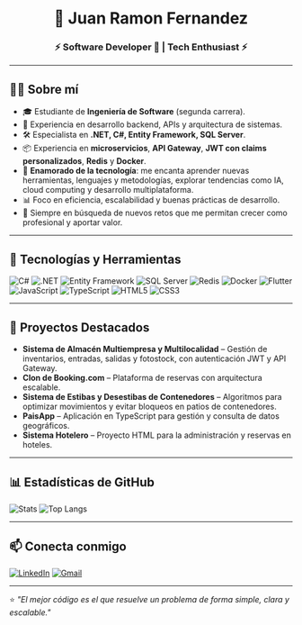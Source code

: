 <h1 align="center">🚀 Juan Ramon Fernandez</h1>
<h3 align="center">⚡ Software Developer 👾 | Tech Enthusiast ⚡</h3>

---

## 🧑‍💻 Sobre mí
- 🎓 Estudiante de **Ingeniería de Software** (segunda carrera).
- 💼 Experiencia en desarrollo backend, APIs y arquitectura de sistemas.
- 🛠 Especialista en **.NET, C#, Entity Framework, SQL Server**.
- 📦 Experiencia en **microservicios**, **API Gateway**, **JWT con claims personalizados**, **Redis** y **Docker**.
- 🤖 **Enamorado de la tecnología**: me encanta aprender nuevas herramientas, lenguajes y metodologías, explorar tendencias como IA, cloud computing y desarrollo multiplataforma.
- 📊 Foco en eficiencia, escalabilidad y buenas prácticas de desarrollo.
- 🌱 Siempre en búsqueda de nuevos retos que me permitan crecer como profesional y aportar valor.

---

## 🚀 Tecnologías y Herramientas
![C#](https://img.shields.io/badge/-C%23-239120?style=flat&logo=csharp&logoColor=white)
![.NET](https://img.shields.io/badge/-.NET-512BD4?style=flat&logo=dotnet&logoColor=white)
![Entity Framework](https://img.shields.io/badge/-Entity%20Framework-6DB33F?style=flat)
![SQL Server](https://img.shields.io/badge/-SQL%20Server-CC2927?style=flat&logo=microsoftsqlserver&logoColor=white)
![Redis](https://img.shields.io/badge/-Redis-DC382D?style=flat&logo=redis&logoColor=white)
![Docker](https://img.shields.io/badge/-Docker-2496ED?style=flat&logo=docker&logoColor=white)
![Flutter](https://img.shields.io/badge/-Flutter-02569B?style=flat&logo=flutter&logoColor=white)
![JavaScript](https://img.shields.io/badge/-JavaScript-F7DF1E?style=flat&logo=javascript&logoColor=black)
![TypeScript](https://img.shields.io/badge/-TypeScript-3178C6?style=flat&logo=typescript&logoColor=white)
![HTML5](https://img.shields.io/badge/-HTML5-E34F26?style=flat&logo=html5&logoColor=white)
![CSS3](https://img.shields.io/badge/-CSS3-1572B6?style=flat&logo=css3&logoColor=white)

---

## 📌 Proyectos Destacados
- **Sistema de Almacén Multiempresa y Multilocalidad** – Gestión de inventarios, entradas, salidas y fotostock, con autenticación JWT y API Gateway.
- **Clon de Booking.com** – Plataforma de reservas con arquitectura escalable.
- **Sistema de Estibas y Desestibas de Contenedores** – Algoritmos para optimizar movimientos y evitar bloqueos en patios de contenedores.
- **PaisApp** – Aplicación en TypeScript para gestión y consulta de datos geográficos.
- **Sistema Hotelero** – Proyecto HTML para la administración y reservas en hoteles.

---

## 📊 Estadísticas de GitHub
![Stats](https://github-readme-stats.vercel.app/api?username=ramonfor-3&show_icons=true&theme=radical)
![Top Langs](https://github-readme-stats.vercel.app/api/top-langs/?username=ramonfor-3&layout=compact&theme=radical)

---

## 📫 Conecta conmigo
[![LinkedIn](https://img.shields.io/badge/LinkedIn-Juan_Ramon_Fernandez-blue?style=flat&logo=linkedin)](https://www.linkedin.com/in/tuPerfil)
[![Gmail](https://img.shields.io/badge/Email-juan@example.com-red?style=flat&logo=gmail)](mailto:juan@example.com)

---
⭐️ _"El mejor código es el que resuelve un problema de forma simple, clara y escalable."_  
